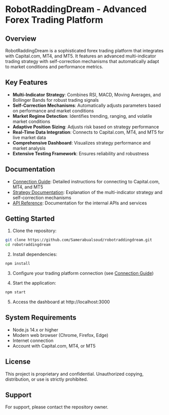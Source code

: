 # RobotRaddingDream - Advanced Forex Trading Platform

## Overview

RobotRaddingDream is a sophisticated forex trading platform that integrates with Capital.com, MT4, and MT5. It features an advanced multi-indicator trading strategy with self-correction mechanisms that automatically adapt to market conditions and performance metrics.

## Key Features

- **Multi-Indicator Strategy**: Combines RSI, MACD, Moving Averages, and Bollinger Bands for robust trading signals
- **Self-Correction Mechanisms**: Automatically adjusts parameters based on performance and market conditions
- **Market Regime Detection**: Identifies trending, ranging, and volatile market conditions
- **Adaptive Position Sizing**: Adjusts risk based on strategy performance
- **Real-Time Data Integration**: Connects to Capital.com, MT4, and MT5 for live market data
- **Comprehensive Dashboard**: Visualizes strategy performance and market analysis
- **Extensive Testing Framework**: Ensures reliability and robustness

## Documentation

- [Connection Guide](CONNECTION_GUIDE.md): Detailed instructions for connecting to Capital.com, MT4, and MT5
- [Strategy Documentation](STRATEGY.md): Explanation of the multi-indicator strategy and self-correction mechanisms
- [API Reference](API_REFERENCE.md): Documentation for the internal APIs and services

## Getting Started

1. Clone the repository:
```bash
git clone https://github.com/Samerabualsoud/robotraddingdream.git
cd robotraddingdream
```

2. Install dependencies:
```bash
npm install
```

3. Configure your trading platform connection (see [Connection Guide](CONNECTION_GUIDE.md))

4. Start the application:
```bash
npm start
```

5. Access the dashboard at http://localhost:3000

## System Requirements

- Node.js 14.x or higher
- Modern web browser (Chrome, Firefox, Edge)
- Internet connection
- Account with Capital.com, MT4, or MT5

## License

This project is proprietary and confidential. Unauthorized copying, distribution, or use is strictly prohibited.

## Support

For support, please contact the repository owner.
